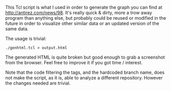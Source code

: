 This Tcl script is what I used in order to generate the graph you can find at http://antirez.com/news/98. It's really
quick & dirty, more a trow away program than anything else, but probably could be reused or modified in the future in
order to visualize other similar data or an updated version of the same data.

The usage is trivial:

    ./genhtml.tcl > output.html

The generated HTML is quite broken but good enough to grab a screenshot from the browser. Feel free to improve it if you
got time / interest.

Note that the code filtering the tags, and the hardcoded branch name, does not make the script, as it is, able to
analyze a different repository. However the changes needed are trivial.
